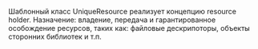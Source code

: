 Шаблонный класс UniqueResource реализует концепцию resource holder.
Назначение: владение, передача и гарантированное особождение ресурсов, таких как: файловые дескрипоторы, объекты сторонних библиотек и т.п.
